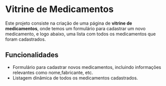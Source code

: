 # Vitrine de Medicamentos

Este projeto consiste na criação de uma página de **vitrine de medicamentos**, onde temos um formulário para cadastrar um novo medicamento, e logo abaixo, uma lista com todos os medicamentos que foram cadastrados.

## Funcionalidades

- Formulário para cadastrar novos medicamentos, incluindo informações relevantes como nome,fabricante, etc.
- Listagem dinâmica de todos os medicamentos cadastrados.

